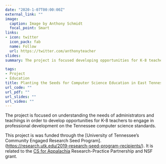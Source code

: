 ```yaml
---
date: "2020-1-07T00:00:00Z"
external_link: ""
image:
  caption: Image by Anthony Schmidt
  focal_point: Smart
links:
- icon: twitter
  icon_pack: fab
  name: Follow
  url: https://twitter.com/anthonyteacher
slides:
summary: The project is focused developing opportunities for K-8 teachers to engage in professional development on the Tennessee computer science standards.

tags:
- Project
- Education
title: Planting the Seeds for Computer Science Education in East Tennessee
url_code: ""
url_pdf: ""
url_slides: ""
url_video: ""
---
```


The project is focused on understanding the needs of administrators and teachings in order to develop opportunities for K-8 teachers to engage in professional development on the Tennessee computer science standards.

This project is was funded through the [University of Tennessee’s Community Engaged Research Seed Program].(https://research.utk.edu/2019-research-seed-program-recipients/). It is related to the [CS for Appalachia](https://www.makingdatasciencecount.com/project/cs4appalachia/) Research-Practice Partnership and NSF grant.
